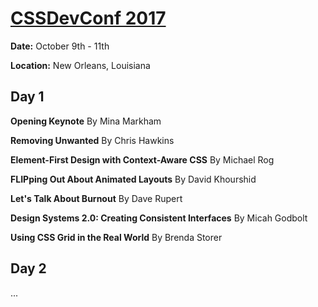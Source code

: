 # [CSSDevConf 2017](http://2017.cssdevconf.com/)

**Date:** October 9th - 11th

**Location:** New Orleans, Louisiana

## Day 1

**Opening Keynote** By Mina Markham

**Removing Unwanted** By Chris Hawkins

**Element-First Design with Context-Aware CSS** By Michael Rog

**FLIPping Out About Animated Layouts** By David Khourshid

**Let's Talk About Burnout** By Dave Rupert

**Design Systems 2.0: Creating Consistent Interfaces** By Micah Godbolt

**Using CSS Grid in the Real World** By Brenda Storer

## Day 2

...
